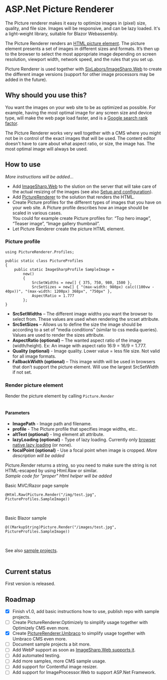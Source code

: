 # ASP.Net Picture Renderer
The Picture renderer makes it easy to optimize images in (pixel) size, quality, and file size. 
Images will be responsive, and can be lazy loaded.
It's a light-weight library, suitable for Blazor Webassembly.

The Picture Renderer renders an [HTML picture element](https://developer.mozilla.org/en-US/docs/Web/HTML/Element/picture). The picture element presents a set of images in different sizes and formats. 
It’s then up to the browser to select the most appropriate image depending on screen resolution, viewport width, network speed, and the rules that you set up.

Picture Renderer is used together with [SixLabors/ImageSharp.Web](https://github.com/SixLabors/ImageSharp.Web) to create the different image versions (support for other image processors may be added in the future).

## Why should you use this?
You want the images on your web site to be as optimized as possible. For example, having the most optimal image for any screen size and device type, 
will make the web page load faster, 
and is a [Google search rank factor](https://developers.google.com/search/docs/advanced/guidelines/google-images#optimize-for-speed).
<br>
 
The Picture Renderer works very well together with a CMS where you might not be in control of the exact images that will be used. 
The content editor doesn't have to care about what aspect ratio, or size, the image has. The most optimal image will always be used.    

## How to use
*More instructions will be added...*

* Add [ImageSharp.Web](https://www.nuget.org/packages/SixLabors.ImageSharp.Web/) to the slution on the server that will take care of the actual resizing of the images (see also [Setup and configuration](https://docs.sixlabors.com/articles/imagesharp.web/gettingstarted.html#setup-and-configuration)).
* Add [PictureRenderer](https://www.nuget.org/packages/PictureRenderer/) to the solution that renders the HTML.
* Create Picture profiles for the different types of images that you have on your web site. A Picture profile describes how an image should be scaled in various cases. <br>
You could for example create Picture profiles for: “Top hero image”, “Teaser image”, “Image gallery thumbnail”.
* Let Picture Renderer create the picture HTML element.

### Picture profile
```
using PictureRenderer.Profiles;

public static class PictureProfiles
{
    public static ImageSharpProfile SampleImage =
        new()
        {
            SrcSetWidths = new[] { 375, 750, 980, 1500 },
            SrcSetSizes = new[] { "(max-width: 980px) calc((100vw - 40px))", "(max-width: 1200px) 368px", "750px" },
            AspectRatio = 1.777 
        };
}
```

* **SrcSetWidths** – The different image widths you want the browser to select from. These values are used when rendering the srcset attribute.
* **SrcSetSizes** – Allows us to define the size the image should be according to a set of “media conditions” (similar to css media queries). Values are used to render the sizes attribute.
* **AspectRatio (optional)** – The wanted aspect ratio of the image (width/height). Ex: An image with aspect ratio 16:9 = 16/9 = 1.777.
* **Quality (optional)** - Image quality. Lower value = less file size. Not valid for all image formats.
* **FallbackWidth (optional)** – This image width will be used in browsers that don’t support the picture element. Will use the largest SrcSetWidth if not set.

### Render picture element
Render the picture element by calling `Picture.Render`
<br><br>
#### Parameters
* **ImagePath** - Image path and filename.
* **profile** - The Picture profile that specifies image widths, etc..
* **altText (optional)** - Img element alt attribute.
* **lazyLoading (optional)** - Type of lazy loading. Currently only [browser native lazy loading](https://developer.mozilla.org/en-US/docs/Web/Performance/Lazy_loading#images_and_iframes) (or none).
* **focalPoint (optional)** - Use a focal point when image is cropped. *More description will be added*

Picture.Render returns a string, so you need to make sure the string is not HTML-escaped by using Html.Raw or similar.
<br> *Sample code for "proper" Html helper will be added*

Basic MVC/Razor page sample
```
@Html.Raw(Picture.Render("/img/test.jpg", PictureProfiles.SampleImage)) 
```
<br>

Basic Blazor sample
```
@((MarkupString)Picture.Render("/images/test.jpg", PictureProfiles.SampleImage))
```

<br>

See also [sample projects](https://github.com/ErikHen/PictureRenderer.Samples).
<br><br>

## Current status
First version is released.

## Roadmap
- [x] Finish v1.0, add basic instructions how to use, publish repo with sample projects.
- [ ] Create PictureRenderer.Optimizely to simplify usage together with Optimizely CMS even more.
- [x] Create [PictureRenderer.Umbraco](https://github.com/ErikHen/PictureRenderer.Umbraco) to simplify usage together with Umbraco CMS even more.
- [ ] Document sample projects a bit more.
- [ ] Add WebP support as soon as [ImageSharp.Web supports it](https://github.com/SixLabors/ImageSharp/pull/1552).
- [ ] Add automated testing.
- [ ] Add more samples, more CMS sample usage.
- [ ] Add support for Contentful image resizer.
- [ ] Add support for ImageProcessor.Web to support ASP.Net Framework.
